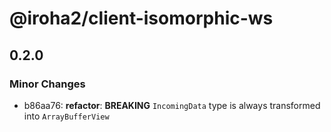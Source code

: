 # @iroha2/client-isomorphic-ws

## 0.2.0

### Minor Changes

-   b86aa76: **refactor**: **BREAKING** `IncomingData` type is always transformed into `ArrayBufferView`
